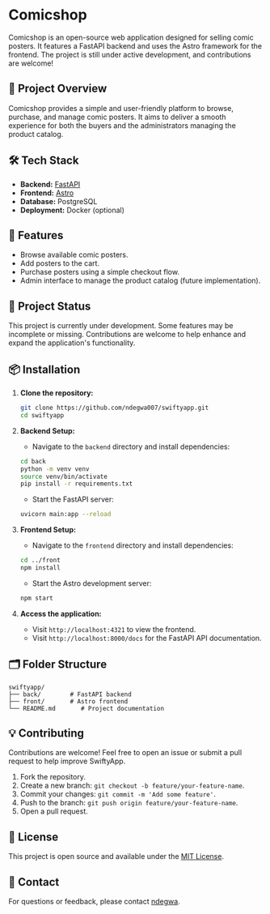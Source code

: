 
# Comicshop

Comicshop is an open-source web application designed for selling comic posters. It features a FastAPI backend and uses the Astro framework for the frontend. The project is still under active development, and contributions are welcome!

## 🚀 Project Overview

Comicshop provides a simple and user-friendly platform to browse, purchase, and manage comic posters. It aims to deliver a smooth experience for both the buyers and the administrators managing the product catalog.

## 🛠️ Tech Stack

- **Backend:** [FastAPI](https://fastapi.tiangolo.com/)
- **Frontend:** [Astro](https://astro.build/)
- **Database:** PostgreSQL
- **Deployment:** Docker (optional)

## 🔨 Features

- Browse available comic posters.
- Add posters to the cart.
- Purchase posters using a simple checkout flow.
- Admin interface to manage the product catalog (future implementation).

## 🚧 Project Status

This project is currently under development. Some features may be incomplete or missing. Contributions are welcome to help enhance and expand the application's functionality.

## 📦 Installation

1. **Clone the repository:**
    ```bash
    git clone https://github.com/ndegwa007/swiftyapp.git
    cd swiftyapp
    ```

2. **Backend Setup:**
    - Navigate to the `backend` directory and install dependencies:
    ```bash
    cd back
    python -m venv venv
    source venv/bin/activate 
    pip install -r requirements.txt
    ```

    - Start the FastAPI server:
    ```bash
    uvicorn main:app --reload
    ```

3. **Frontend Setup:**
    - Navigate to the `frontend` directory and install dependencies:
    ```bash
    cd ../front
    npm install
    ```

    - Start the Astro development server:
    ```bash
    npm start
    ```

4. **Access the application:**
    - Visit `http://localhost:4321` to view the frontend.
    - Visit `http://localhost:8000/docs` for the FastAPI API documentation.

## 🗂️ Folder Structure

```
swiftyapp/
├── back/        # FastAPI backend
├── front/       # Astro frontend
└── README.md       # Project documentation
```

## 💡 Contributing

Contributions are welcome! Feel free to open an issue or submit a pull request to help improve SwiftyApp.

1. Fork the repository.
2. Create a new branch: `git checkout -b feature/your-feature-name`.
3. Commit your changes: `git commit -m 'Add some feature'`.
4. Push to the branch: `git push origin feature/your-feature-name`.
5. Open a pull request.

## 📜 License

This project is open source and available under the [MIT License](LICENSE).

## 📧 Contact

For questions or feedback, please contact [ndegwa](mailto:ndegwa8781@gmail.com).

